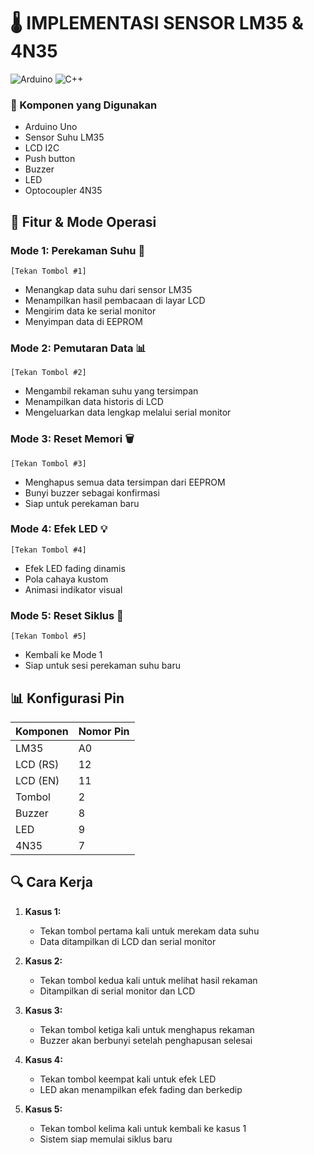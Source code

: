 # 🌡️ IMPLEMENTASI SENSOR LM35 & 4N35
![Arduino](https://img.shields.io/badge/Arduino-00979D?style=for-the-badge&logo=Arduino&logoColor=white)
![C++](https://img.shields.io/badge/C%2B%2B-00599C?style=for-the-badge&logo=c%2B%2B&logoColor=white)

### 🔧 Komponen yang Digunakan
- Arduino Uno
- Sensor Suhu LM35
- LCD I2C
- Push button
- Buzzer
- LED
- Optocoupler 4N35

## 🎯 Fitur & Mode Operasi

### Mode 1: Perekaman Suhu 📝
```plaintext
[Tekan Tombol #1]
```
- Menangkap data suhu dari sensor LM35
- Menampilkan hasil pembacaan di layar LCD
- Mengirim data ke serial monitor
- Menyimpan data di EEPROM

### Mode 2: Pemutaran Data 📊
```plaintext
[Tekan Tombol #2]
```
- Mengambil rekaman suhu yang tersimpan
- Menampilkan data historis di LCD
- Mengeluarkan data lengkap melalui serial monitor

### Mode 3: Reset Memori 🗑️
```plaintext
[Tekan Tombol #3]
```
- Menghapus semua data tersimpan dari EEPROM
- Bunyi buzzer sebagai konfirmasi
- Siap untuk perekaman baru

### Mode 4: Efek LED 💡
```plaintext
[Tekan Tombol #4]
```
- Efek LED fading dinamis
- Pola cahaya kustom
- Animasi indikator visual

### Mode 5: Reset Siklus 🔄
```plaintext
[Tekan Tombol #5]
```
- Kembali ke Mode 1
- Siap untuk sesi perekaman suhu baru

## 📊 Konfigurasi Pin

| Komponen  | Nomor Pin |
|-----------|-----------|
| LM35      | A0        |
| LCD (RS)  | 12        |
| LCD (EN)  | 11        |
| Tombol    | 2         |
| Buzzer    | 8         |
| LED       | 9         |
| 4N35      | 7         |

## 🔍 Cara Kerja
1. **Kasus 1:** 
   - Tekan tombol pertama kali untuk merekam data suhu
   - Data ditampilkan di LCD dan serial monitor
   
2. **Kasus 2:**
   - Tekan tombol kedua kali untuk melihat hasil rekaman
   - Ditampilkan di serial monitor dan LCD
   
3. **Kasus 3:**
   - Tekan tombol ketiga kali untuk menghapus rekaman
   - Buzzer akan berbunyi setelah penghapusan selesai
   
4. **Kasus 4:**
   - Tekan tombol keempat kali untuk efek LED
   - LED akan menampilkan efek fading dan berkedip
   
5. **Kasus 5:**
   - Tekan tombol kelima kali untuk kembali ke kasus 1
   - Sistem siap memulai siklus baru
